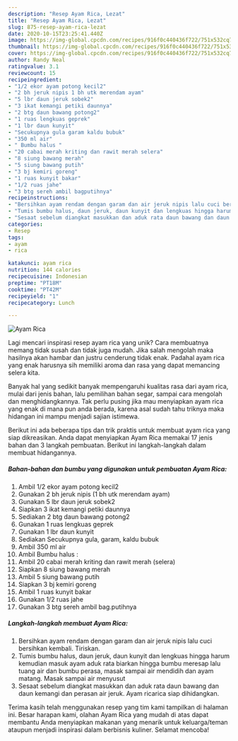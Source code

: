 ```yaml
---
description: "Resep Ayam Rica, Lezat"
title: "Resep Ayam Rica, Lezat"
slug: 875-resep-ayam-rica-lezat
date: 2020-10-15T23:25:41.440Z
image: https://img-global.cpcdn.com/recipes/916f0c440436f722/751x532cq70/ayam-rica-foto-resep-utama.jpg
thumbnail: https://img-global.cpcdn.com/recipes/916f0c440436f722/751x532cq70/ayam-rica-foto-resep-utama.jpg
cover: https://img-global.cpcdn.com/recipes/916f0c440436f722/751x532cq70/ayam-rica-foto-resep-utama.jpg
author: Randy Neal
ratingvalue: 3.1
reviewcount: 15
recipeingredient:
- "1/2 ekor ayam potong kecil2"
- "2 bh jeruk nipis 1 bh utk merendam ayam"
- "5 lbr daun jeruk sobek2"
- "3 ikat kemangi petiki daunnya"
- "2 btg daun bawang potong2"
- "1 ruas lengkuas geprek"
- "1 lbr daun kunyit"
- "Secukupnya gula garam kaldu bubuk"
- "350 ml air"
- " Bumbu halus "
- "20 cabai merah kriting dan rawit merah selera"
- "8 siung bawang merah"
- "5 siung bawang putih"
- "3 bj kemiri goreng"
- "1 ruas kunyit bakar"
- "1/2 ruas jahe"
- "3 btg sereh ambil bagputihnya"
recipeinstructions:
- "Bersihkan ayam rendam dengan garam dan air jeruk nipis lalu cuci bersihkan kembali. Tiriskan."
- "Tumis bumbu halus, daun jeruk, daun kunyit dan lengkuas hingga harum kemudian masuk ayam aduk rata biarkan hingga bumbu meresap lalu tuang air dan bumbu perasa, masak sampai air mendidih dan ayam matang. Masak sampai air menyusut"
- "Sesaat sebelum diangkat masukkan dan aduk rata daun bawang dan daun kemangi dan perasan air jeruk. Ayam ricarica siap dihidangkan."
categories:
- Resep
tags:
- ayam
- rica

katakunci: ayam rica 
nutrition: 144 calories
recipecuisine: Indonesian
preptime: "PT18M"
cooktime: "PT42M"
recipeyield: "1"
recipecategory: Lunch

---
```



![Ayam Rica](https://img-global.cpcdn.com/recipes/916f0c440436f722/751x532cq70/ayam-rica-foto-resep-utama.jpg)

Lagi mencari inspirasi resep ayam rica yang unik? Cara membuatnya memang tidak susah dan tidak juga mudah. Jika salah mengolah maka hasilnya akan hambar dan justru cenderung tidak enak. Padahal ayam rica yang enak harusnya sih memiliki aroma dan rasa yang dapat memancing selera kita.

Banyak hal yang sedikit banyak mempengaruhi kualitas rasa dari ayam rica, mulai dari jenis bahan, lalu pemilihan bahan segar, sampai cara mengolah dan menghidangkannya. Tak perlu pusing jika mau menyiapkan ayam rica yang enak di mana pun anda berada, karena asal sudah tahu triknya maka hidangan ini mampu menjadi sajian istimewa.




Berikut ini ada beberapa tips dan trik praktis untuk membuat ayam rica yang siap dikreasikan. Anda dapat menyiapkan Ayam Rica memakai 17 jenis bahan dan 3 langkah pembuatan. Berikut ini langkah-langkah dalam membuat hidangannya.

<!--inarticleads1-->

##### Bahan-bahan dan bumbu yang digunakan untuk pembuatan Ayam Rica:

1. Ambil 1/2 ekor ayam potong kecil2
1. Gunakan 2 bh jeruk nipis (1 bh utk merendam ayam)
1. Gunakan 5 lbr daun jeruk sobek2
1. Siapkan 3 ikat kemangi petiki daunnya
1. Sediakan 2 btg daun bawang potong2
1. Gunakan 1 ruas lengkuas geprek
1. Gunakan 1 lbr daun kunyit
1. Sediakan Secukupnya gula, garam, kaldu bubuk
1. Ambil 350 ml air
1. Ambil  Bumbu halus :
1. Ambil 20 cabai merah kriting dan rawit merah (selera)
1. Siapkan 8 siung bawang merah
1. Ambil 5 siung bawang putih
1. Siapkan 3 bj kemiri goreng
1. Ambil 1 ruas kunyit bakar
1. Gunakan 1/2 ruas jahe
1. Gunakan 3 btg sereh ambil bag.putihnya




<!--inarticleads2-->

##### Langkah-langkah membuat Ayam Rica:

1. Bersihkan ayam rendam dengan garam dan air jeruk nipis lalu cuci bersihkan kembali. Tiriskan.
1. Tumis bumbu halus, daun jeruk, daun kunyit dan lengkuas hingga harum kemudian masuk ayam aduk rata biarkan hingga bumbu meresap lalu tuang air dan bumbu perasa, masak sampai air mendidih dan ayam matang. Masak sampai air menyusut
1. Sesaat sebelum diangkat masukkan dan aduk rata daun bawang dan daun kemangi dan perasan air jeruk. Ayam ricarica siap dihidangkan.




Terima kasih telah menggunakan resep yang tim kami tampilkan di halaman ini. Besar harapan kami, olahan Ayam Rica yang mudah di atas dapat membantu Anda menyiapkan makanan yang menarik untuk keluarga/teman ataupun menjadi inspirasi dalam berbisnis kuliner. Selamat mencoba!
